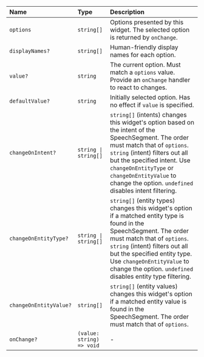 | Name | Type | Description |
| :------ | :------ | :------ |
| `options` | `string[]` | Options presented by this widget. The selected option is returned by `onChange`. |
| `displayNames?` | `string[]` | Human-friendly display names for each option. |
| `value?` | `string` | The current option. Must match a `options` value. Provide an `onChange` handler to react to changes. |
| `defaultValue?` | `string` | Initially selected option. Has no effect if `value` is specified. |
| `changeOnIntent?` | `string \| string[]` | `string[]` (intents) changes this widget's option based on the intent of the SpeechSegment. The order must match that of `options`. `string` (intent) filters out all but the specified intent. Use `changeOnEntityType` or `changeOnEntityValue` to change the option. `undefined` disables intent filtering. |
| `changeOnEntityType?` | `string \| string[]` | `string[]` (entity types) changes this widget's option if a matched entity type is found in the SpeechSegment. The order must match that of `options`. `string` (intent) filters out all but the specified entity type. Use `changeOnEntityValue` to change the option. `undefined` disables entity type filtering. |
| `changeOnEntityValue?` | `string[]` | `string[]` (entity values) changes this widget's option if a matched entity value is found in the SpeechSegment. The order must match that of `options`. |
| `onChange?` | `(value: string) => void` | - |
